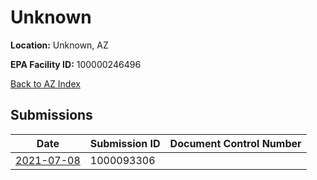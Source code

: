 # Unknown

**Location:** Unknown, AZ

**EPA Facility ID:** 100000246496

[Back to AZ Index](../../index.md)

## Submissions

| Date | Submission ID | Document Control Number |
|------|--------------|-------------------------|
| [2021-07-08](submissions/1000093306.md) | 1000093306 |  |
